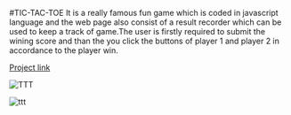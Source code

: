 
#TIC-TAC-TOE
It is a really famous fun game which is coded in javascript language and the web page also consist of a result recorder which can be used to keep a track of game.The user is firstly required to submit the wining score and than the you click the buttons of player 1 and player 2 in accordance to the player win.


[Project link](https://ttt8.herokuapp.com/)


![TTT](https://user-images.githubusercontent.com/25529176/111036183-031ff280-8444-11eb-9f2c-f7e0c2956721.png)


![ttt](https://user-images.githubusercontent.com/25529176/111074299-61160e00-8508-11eb-9f72-ab881b167037.png)

